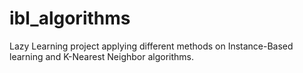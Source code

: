 # ibl_algorithms
Lazy Learning project applying different methods on Instance-Based learning and K-Nearest Neighbor algorithms.
